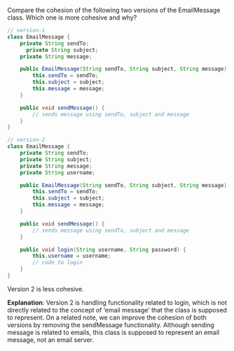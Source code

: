 <panel header="Q: Compare the cohesion of the following two versions of the EmailMessage class. Which one is more cohesive and why?">
<question has-input="true">

Compare the cohesion of the following two versions of the EmailMessage class. Which one is more cohesive and why?

```java
// version-1
class EmailMessage {
    private String sendTo;
 	  private String subject;
    private String message;

    public EmailMessage(String sendTo, String subject, String message) {
        this.sendTo = sendTo;
        this.subject = subject;
        this.message = message;
    }

    public void sendMessage() {
        // sends message using sendTo, subject and message
    }
}

// version-2
class EmailMessage {
    private String sendTo;
    private String subject;
    private String message;
    private String username;

    public EmailMessage(String sendTo, String subject, String message) {
        this.sendTo = sendTo;
        this.subject = subject;
        this.message = message;
    }

    public void sendMessage() {
        // sends message using sendTo, subject and message
    }

    public void login(String username, String password) {
        this.username = username;
        // code to login
    }
}
```

<div slot="answer">

Version 2 is less cohesive.

**Explanation**: Version 2 is handling functionality related to login, which is not directly related to the concept of ‘email message’ that the class is supposed to represent. On a related note, we can improve the cohesion of both versions by removing the sendMessage functionality. Although sending message is related to emails, this class is supposed to represent an email message, not an email server.

</div>
</question>
</panel>
